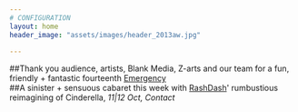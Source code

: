 ```yaml
---
# CONFIGURATION
layout: home
header_image: "assets/images/header_2013aw.jpg"

---
```

##Thank you audience, artists, Blank Media, Z-arts and our team for a fun, friendly + fantastic fourteenth [Emergency](/current/2013-emergency)     
##A sinister + sensuous cabaret this week with [RashDash](/current/2013-autumnwinter/rashdash)' rumbustious reimagining of Cinderella, *11|12 Oct, Contact*
